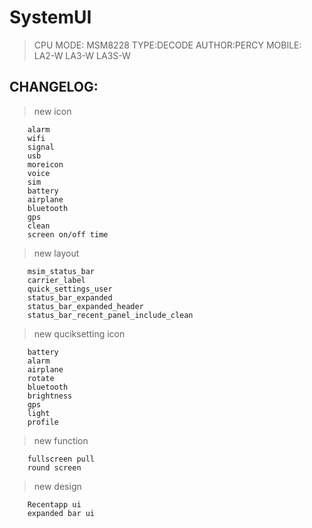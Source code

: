 SystemUI
=========
>CPU MODE: MSM8228
>TYPE:DECODE
>AUTHOR:PERCY
>MOBILE: LA2-W LA3-W LA3S-W

CHANGELOG:
---------
>new icon

		alarm
		wifi
		signal
		usb
		moreicon
		voice
		sim
		battery
		airplane
		bluetooth
		gps
		clean
		screen on/off time


> new layout

		msim_status_bar
		carrier_label
		quick_settings_user
		status_bar_expanded
		status_bar_expanded_header
		status_bar_recent_panel_include_clean

>new  quciksetting icon

		battery
		alarm
		airplane
		rotate
		bluetooth
		brightness
		gps
		light
		profile

> new function

		fullscreen pull
		round screen

> new design

		Recentapp ui
		expanded bar ui
